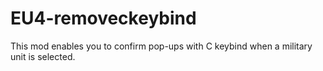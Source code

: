 # EU4-removeckeybind
This mod enables you to confirm pop-ups with C keybind when a military unit is selected.
